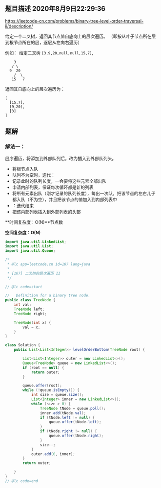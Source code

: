 ## 题目描述	2020年8月9日22:29:36

https://leetcode-cn.com/problems/binary-tree-level-order-traversal-ii/description/

给定一个二叉树，返回其节点值自底向上的层次遍历。 （即按从叶子节点所在层到根节点所在的层，逐层从左向右遍历）

例如：
给定二叉树 `[3,9,20,null,null,15,7]`,

```
    3
   / \
  9  20
    /  \
   15   7
```

返回其自底向上的层次遍历为：

```
[
  [15,7],
  [9,20],
  [3]
]
```

## 题解

### 解法一：

层序遍历，将添加到外部队列后，改为插入到外部队列头。

- 将根节点入队
- 队列不为空时，迭代：
- 记录此时的队列长度，一会要将这些元素全部出队
- 申请内部列表，保证每次循环都是新的列表
- 将所有元素出队（刚才记录的队列长度），每出一次队，把该节点的左右儿子都入队（不为空），并且把该节点的值加入到内部列表中
- ：迭代结束
- 把该内部列表插入到外部列表的头部

**时间复杂度：O(N)**节点数

**空间复杂度：O(N)**

```java
import java.util.LinkedList;
import java.util.List;
import java.util.Queue;

/*
 * @lc app=leetcode.cn id=107 lang=java
 *
 * [107] 二叉树的层次遍历 II
 */

// @lc code=start

//   Definition for a binary tree node.
public class TreeNode {
    int val;
    TreeNode left;
    TreeNode right;

    TreeNode(int x) {
        val = x;
    }
}

class Solution {
    public List<List<Integer>> levelOrderBottom(TreeNode root) {

        List<List<Integer>> outer = new LinkedList<>();
        Queue<TreeNode> queue = new LinkedList<>();
        if (root == null) {
            return outer;
        }

        queue.offer(root);
        while (!queue.isEmpty()) {
            int size = queue.size();
            List<Integer> inner = new LinkedList<>();
            while (size > 0) {
                TreeNode tNode = queue.poll();
                inner.add(tNode.val);
                if (tNode.left != null) {
                    queue.offer(tNode.left);
                }
                if (tNode.right != null) {
                    queue.offer(tNode.right);
                }
                size--;
            }
            outer.add(0, inner);
        }
        return outer;

    }
}
// @lc code=end

```

